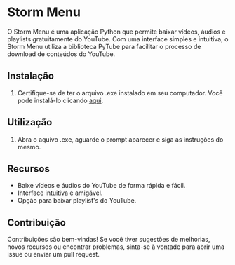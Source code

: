 # Storm Menu

O Storm Menu é uma aplicação Python que permite baixar vídeos, áudios e playlists gratuitamente do YouTube. Com uma interface simples e intuitiva, o Storm Menu utiliza a biblioteca PyTube para facilitar o processo de download de conteúdos do YouTube.

## Instalação

1. Certifique-se de ter o arquivo .exe instalado em seu computador. Você pode instalá-lo clicando [aqui](https://github.com/imStoorm/StormMenu/releases).

## Utilização

1. Abra o aquivo .exe, aguarde o prompt aparecer e siga as instruções do mesmo.

## Recursos

- Baixe vídeos e áudios do YouTube de forma rápida e fácil.
- Interface intuitiva e amigável.
- Opção para baixar playlist's do YouTube.

## Contribuição

Contribuições são bem-vindas! Se você tiver sugestões de melhorias, novos recursos ou encontrar problemas, sinta-se à vontade para abrir uma issue ou enviar um pull request.
